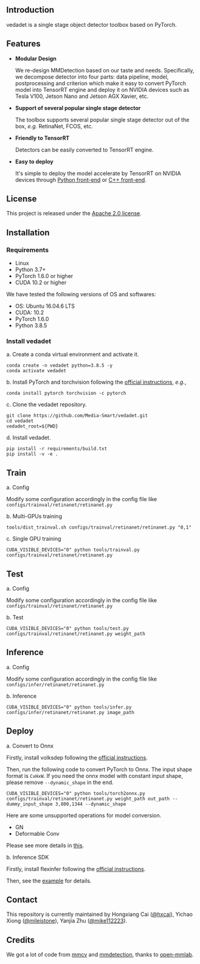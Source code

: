 ## Introduction
vedadet is a single stage object detector toolbox based on PyTorch.

## Features

- **Modular Design**

  We re-design MMDetection based on our taste and needs. Specifically, we decompose detector into four parts: data pipeline, model, postprocessing and criterion which make it easy to convert PyTorch model into TensorRT engine and deploy it on NVIDIA devices such as Tesla V100, Jetson Nano and Jetson AGX Xavier, etc.

- **Support of several popular single stage detector**

  The toolbox supports several popular single stage detector out of the box, *e.g.* RetinaNet, FCOS, etc.
 
- **Friendly to TensorRT**
  
  Detectors can be easily converted to TensorRT engine.
  
- **Easy to deploy**
  
  It's simple to deploy the model accelerate by TensorRT on NVIDIA devices through [Python front-end](https://github.com/Media-Smart/flexinfer) or [C++ front-end](https://github.com/Media-Smart/cheetahinfer).

## License

This project is released under the [Apache 2.0 license](LICENSE).

## Installation
### Requirements

- Linux
- Python 3.7+
- PyTorch 1.6.0 or higher
- CUDA 10.2 or higher

We have tested the following versions of OS and softwares:

- OS: Ubuntu 16.04.6 LTS
- CUDA: 10.2
- PyTorch 1.6.0
- Python 3.8.5

### Install vedadet

a. Create a conda virtual environment and activate it.

```shell
conda create -n vedadet python=3.8.5 -y
conda activate vedadet
```

b. Install PyTorch and torchvision following the [official instructions](https://pytorch.org/), *e.g.*,

```shell
conda install pytorch torchvision -c pytorch
```

c. Clone the vedadet repository.

```shell
git clone https://github.com/Media-Smart/vedadet.git
cd vedadet
vedadet_root=${PWD}
```

d. Install vedadet.

```shell
pip install -r requirements/build.txt
pip install -v -e .
```

## Train

a. Config

Modify some configuration accordingly in the config file like `configs/trainval/retinanet/retinanet.py`

b. Multi-GPUs training
```shell
tools/dist_trainval.sh configs/trainval/retinanet/retinanet.py "0,1"
```

c. Single GPU training
```shell
CUDA_VISIBLE_DEVICES="0" python tools/trainval.py configs/trainval/retinanet/retinanet.py
```

## Test

a. Config

Modify some configuration accordingly in the config file like `configs/trainval/retinanet/retinanet.py`

b. Test
```shell
CUDA_VISIBLE_DEVICES="0" python tools/test.py configs/trainval/retinanet/retinanet.py weight_path
```

## Inference

a. Config

Modify some configuration accordingly in the config file like `configs/infer/retinanet/retinanet.py`

b. Inference

```shell
CUDA_VISIBLE_DEVICES="0" python tools/infer.py configs/infer/retinanet/retinanet.py image_path
```

## Deploy

a. Convert to Onnx

Firstly, install volksdep following the [official instructions](https://github.com/Media-Smart/volksdep).

Then, run the following code to convert PyTorch to Onnx. The input shape format is `CxHxW`. If you need the onnx model with constant input shape, please remove `--dynamic_shape` in the end.

```shell
CUDA_VISIBLE_DEVICES="0" python tools/torch2onnx.py configs/trainval/retinanet/retinanet.py weight_path out_path --dummy_input_shape 3,800,1344 --dynamic_shape
```

Here are some unsupported operations for model conversion.
- GN
- Deformable Conv

Please see more details in [this](https://pytorch.org/docs/stable/onnx.html).

b. Inference SDK

Firstly, install flexinfer following the [official instructions](https://github.com/Media-Smart/flexinfer).

Then, see the [example](https://github.com/Media-Smart/flexinfer/tree/master/examples/object_detection) for details.

## Contact

This repository is currently maintained by Hongxiang Cai ([@hxcai](http://github.com/hxcai)), Yichao Xiong ([@mileistone](https://github.com/mileistone)), Yanjia Zhu ([@mike112223](http://github.com/mike112223)).

## Credits
We got a lot of code from [mmcv](https://github.com/open-mmlab/mmcv) and [mmdetection](https://github.com/open-mmlab/mmdetection), thanks to [open-mmlab](https://github.com/open-mmlab).

